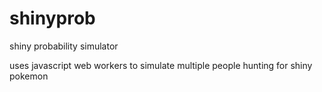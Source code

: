 # shinyprob
shiny probability simulator

uses javascript web workers to simulate multiple people hunting for shiny pokemon
